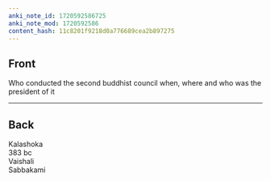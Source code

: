 ```yaml
---
anki_note_id: 1720592586725
anki_note_mod: 1720592586
content_hash: 11c8201f9218d0a776689cea2b897275
---
```


## Front

Who conducted the second buddhist council when, where and who was the president of it

<hr/>

## Back

Kalashoka  
383 bc  
Vaishali  
Sabbakami